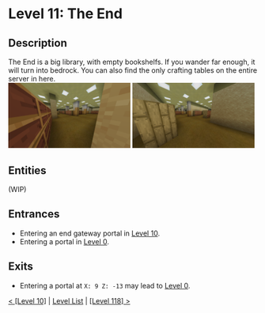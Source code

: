 # Level 11: The End

## Description
The End is a big library, with empty bookshelfs. If you wander far enough, it will turn into bedrock.
You can also find the only crafting tables on the entire server in here.<br/>
<img src="./img/Level_11_0.png" width="49%" />
<img src="./img/Level_11_1.png" width="49%" />

## Entities
(WIP)

## Entrances
* Entering an end gateway portal in <a href="./Level_10.md">Level 10</a>.
* Entering a portal in <a href="./Level_0.md">Level 0</a>.

## Exits
* Entering a portal at `X: 9 Z: -13` may lead to <a href="./Level_0.md">Level 0</a>.

<a href="./Level_10.md">< [Level 10]</a> | <a href="./Levels.md">Level List</a> | <a href="./Level_118.md">[Level 118] ></a>